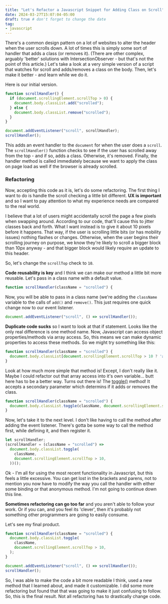 ```yaml
---
title: "Let's Refactor a Javascript Snippet for Adding Class on Scroll"
date: 2024-03-27T15:07:04-05:00
draft: true # don't forget to change the date
tag:
- javascript
---
```

There's a common design pattern on a lot of websites to alter the header when the user scrolls down. A lot of times this is simply some sort of handler that adds a class (or removes it). (There are other complex, arguably 'better' solutions with IntersectionObserver - but that's not the point of this article.) Let's take a look at a very simple version of a script that watches for scroll and adds/removes a class on the body. Then, let's make it better - and learn while we do it.

<!--more-->

Here is our initial version.

```javascript
function scrollHandler() {
  if (document.scrollingElement.scrollTop > 0) {
    document.body.classList.add("scrolled");
  } else {
    document.body.classList.remove("scrolled");
  }
}

document.addEventListener("scroll", scrollHandler);
scrollHandler();
```

This adds an event handler to the `document` for when the user does a `scroll`.  The `scrollHandler()` function checks to see if the user has scrolled away from the top - and if so, adds a class. Otherwise, it's removed. Finally, the handler method is called immediately because we want to apply the class on page load as well if the browser is already scrolled.

### Refactoring

Now, accepting this code as it is, let's do some refactoring.  The first thing I want to do is handle the scroll checking a little bit different. **UX is important** and so I want to pay attention to what my experience needs are compared to the real world.

I believe that a lot of users might accidentally scroll the page a few pixels when swapping around. According to our code, that'll cause this to jitter classes back and forth.  What I want instead is to give it about 10 pixels before it happens.  That way, if the user is scrolling little bits (or has mobility issues) nothing flashes or changes. Otherwise, when the user begins their scrolling journey on purpose, we know they're likely to scroll a bigger block than 10px anyway - and that bigger block would likely require an update to this header.

So, let's change the `scrollTop` check to `10`.

**Code reusability is key** and I think we can make our method a little bit more reusable.  Let's pass in a class name with a default value.

```javascript
function scrollHandler(className = "scrolled") {
```
Now, you will be able to pass in a class name (we're adding the `className` variable to the calls of `add()` and `remove()`.  This just requires one quick change now to our event listener.

```javascript
document.addEventListener("scroll", () => scrollHandler());
```

**Duplicate code sucks** so I want to look at that if statement. Looks like the only real difference is one method name.  Now, Javascript can access object properties/methods via array access. So, this means we can make dynamic properties to access these methods.  So we might try something like this:

```javascript
function scrollHandler(className = "scrolled") {
  document.body.classList[document.scrollingElement.scrollTop > 10 ? 'add' : 'remove'](className);
}
```

Look at how much more simple that method is!  Except, I don't really like it.  Maybe I could refactor out that array access into it's own variable... butt here has to be a better way.  Turns out there is! The [toggle()](https://developer.mozilla.org/en-US/docs/Web/API/DOMTokenList/toggle) method!  It accepts a secondary parameter which determins if it adds or removes the class.

```javascript
function scrollHandler(className = "scrolled") {
  document.body.classList.toggle(className, document.scrollingElement.scrollTop > 10);
}
```

Now, let's take it to the next level. I don't like having to call the method after adding the event listener. There's gotta be some way to call the method first, while defining it, and then register it.

```javascript
let scrollHandler;
(scrollHandler = (className = "scrolled") =>
  document.body.classList.toggle(
    className,
    document.scrollingElement.scrollTop > 10,
  ))();
```

Ok - I'm all for using the most recent functionality in Javascript, but this feels a little excessive. You can get lost in the brackets and parens, not to mention you now have to modify the way you call the handler with either some binding or that anonymous method.  I'm not going to continue down this line.

**Sometimes refactoring can go too far** and you aren't able to follow your work. Or if you can, and you feel its 'clever', then it's probably not something other programmers are going to easily consume. 

Let's see my final product.

```javascript
function scrollHandler(className = "scrolled") {
  document.body.classList.toggle(
    className,
    document.scrollingElement.scrollTop > 10,
  );
}

document.addEventListener("scroll", () => scrollHandler());
scrollHandler();
```

So, I was able to make the code a bit more readable I think, used a new method that I learned about, and made it customizable. I did some more refactoring but found that that was going to make it just confusing to follow. So, this is the final result. Not all refactoring has to drastically change code.